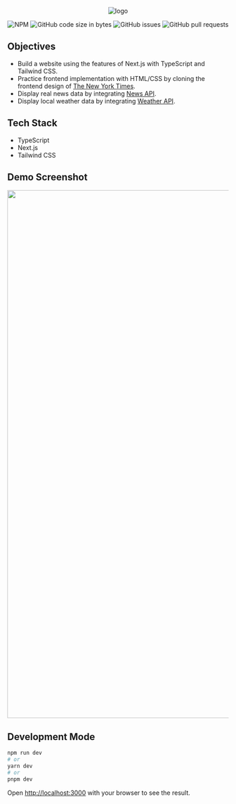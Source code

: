 <div align="center">

![logo](https://user-images.githubusercontent.com/41933169/231312493-8d26b262-50ad-4161-8a27-f5bf7bc1f415.png)

</div>

<div align="center">

  ![NPM](https://img.shields.io/npm/l/nextjs)
  ![GitHub code size in bytes](https://img.shields.io/github/languages/code-size/eshinhw/ysj)
  ![GitHub issues](https://img.shields.io/github/issues/eshinhw/ysj)
  ![GitHub pull requests](https://img.shields.io/github/issues-pr/eshinhw/ysj)
  
</div>

## Objectives

- Build a website using the features of Next.js with TypeScript and Tailwind CSS.
- Practice frontend implementation with HTML/CSS by cloning the frontend design of [The New York Times](https://www.nytimes.com).
- Display real news data by integrating [News API](https://newsapi.org).
- Display local weather data by integrating [Weather API](https://www.weatherapi.com).

## Tech Stack

- TypeScript
- Next.js
- Tailwind CSS

## Demo Screenshot

<div align="center">
  
  <img width="1200" alt="main-page" src="https://github.com/eshinhw/ysj/assets/41933169/f1339fd2-4668-41c5-b5c3-f4c5db491542">

</div>

## Development Mode

```bash
npm run dev
# or
yarn dev
# or
pnpm dev
```

Open [http://localhost:3000](http://localhost:3000) with your browser to see the result.
